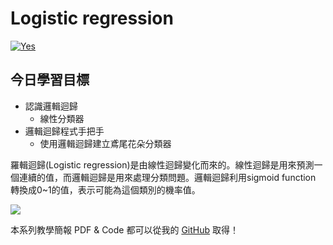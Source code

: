 # Logistic regression
[![Yes](https://img.youtube.com/vi/alVNcGNTAc8/0.jpg)](https://www.youtube.com/watch?v=alVNcGNTAc8)

## 今日學習目標
- 認識邏輯迴歸
    - 線性分類器
- 邏輯迴歸程式手把手
    - 使用邏輯迴歸建立鳶尾花朵分類器


羅輯迴歸(Logistic regression)是由線性迴歸變化而來的。線性迴歸是用來預測一個連續的值，而邏輯迴歸是用來處理分類問題。邏輯迴歸利用sigmoid function 轉換成0~1的值，表示可能為這個類別的機率值。

![](https://i.imgur.com/x4aDecZ.png)

本系列教學簡報 PDF & Code 都可以從我的 [GitHub](https://github.com/andy6804tw/2020-12th-ironman) 取得！
